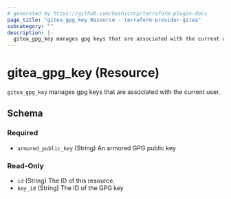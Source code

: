 ```yaml
---
# generated by https://github.com/hashicorp/terraform-plugin-docs
page_title: "gitea_gpg_key Resource - terraform-provider-gitea"
subcategory: ""
description: |-
  gitea_gpg_key manages gpg keys that are associated with the current user.
---
```


# gitea_gpg_key (Resource)

`gitea_gpg_key` manages gpg keys that are associated with the current user.



<!-- schema generated by tfplugindocs -->
## Schema

### Required

- `armored_public_key` (String) An armored GPG public key

### Read-Only

- `id` (String) The ID of this resource.
- `key_id` (String) The ID of the GPG key
